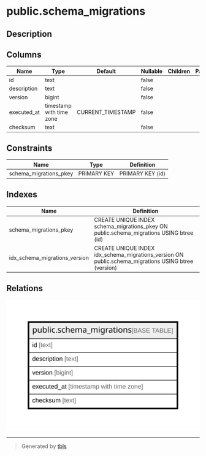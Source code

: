 # public.schema_migrations

## Description

## Columns

| Name | Type | Default | Nullable | Children | Parents | Comment |
| ---- | ---- | ------- | -------- | -------- | ------- | ------- |
| id | text |  | false |  |  |  |
| description | text |  | false |  |  |  |
| version | bigint |  | false |  |  |  |
| executed_at | timestamp with time zone | CURRENT_TIMESTAMP | false |  |  |  |
| checksum | text |  | false |  |  |  |

## Constraints

| Name | Type | Definition |
| ---- | ---- | ---------- |
| schema_migrations_pkey | PRIMARY KEY | PRIMARY KEY (id) |

## Indexes

| Name | Definition |
| ---- | ---------- |
| schema_migrations_pkey | CREATE UNIQUE INDEX schema_migrations_pkey ON public.schema_migrations USING btree (id) |
| idx_schema_migrations_version | CREATE UNIQUE INDEX idx_schema_migrations_version ON public.schema_migrations USING btree (version) |

## Relations

![er](public.schema_migrations.svg)

---

> Generated by [tbls](https://github.com/k1LoW/tbls)
